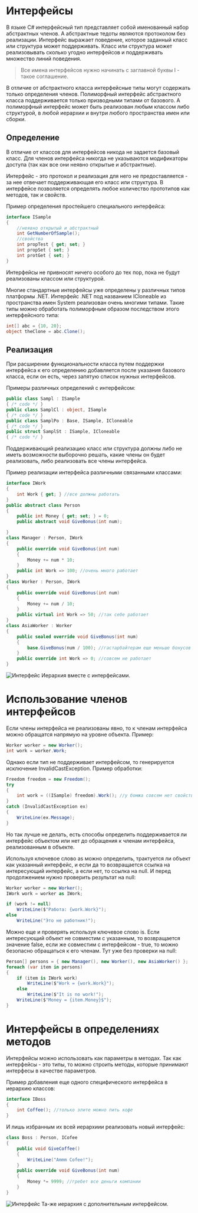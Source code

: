 # Интерфейсы

В языке C# интерфейсный тип представляет собой именованный набор абстрактных членов. А абстрактные тедоты являются протоколом без реализации. Интерфейс выражает поведение, которое заданный класс или структура может поддерживать. Класс или структура может реализовывать сколько угодно интерфейсов и поддерживать множество линий поведения.

>Все имена интерфейсов нужно начинать с заглавной буквы I - такое соглашение.

В отличие от абстрактного класса интерфейсные типы могут содержать только определения членов. Полиморфный интерфейс абстрактного класса поддерживается только призводными типами от базового. А полиморфный интерфейс может быть реализован любым классом либо структурой, в любой иерархии и внутри любого пространства имен или сборки.

## Определение

В отличие от классов для интерфейсов никода не задается базовый класс. Для членов интерфейса никогда не указываются модификаторы доступа (так как все они неявно открытые и абстрактные).

Интерфейс - это протокол и реализация для него не предоставляется - за нее отвечает поддерживающая его класс или структура. В интерфейсе позволяется определять любое количество прототипов как методов, так и свойств.

Пример определения простейшего специального интерфейса:
```csharp
interface ISample
{
    //неявно открытый и абстрактный
    int GetNumberOfSample();
    //свойства
    int propTest { get; set; }
    int propSet { set; }
    int protGet { set; }
}
```
Интерфейсы не привносят ничего особого до тех пор, пока не будут реализованы классом или структурой.

Многие стандартные интерфейсы уже определены у различных типов платформы .NET. Интерфейс .NET под названием ICloneable из пространства имен System реализован очень многими типами. Такие типы можно обработать полиморфным образом последством этого интерфейсного типа:
```csharp
int[] abc = {10, 20};
object theClone = abc.Clone();
```

## Реализация

При расширении функциональности класса путем поддержки интерфейса к его определению добавляется после указания базового класса, если он есть, через запятую список нужных интерфейсов.

Примеры различных определений с интерфейсом:
```csharp
public class Sampl : ISample
{ /* code */ }
public class SamplCl : object, ISample
{ /* code */ }
public class SamplPo : Base, ISample, ICloneable
{ /* code */ }
public struct SamplSt : ISample, ICloneable
{ /* code */ }
```
Поддерживающий реализацию класс или структура должны либо не иметь возможности выборочно решать, какие члены он будет реализовать, либо реализовать все члены интерфейса.

Пример реализации интерфейса различными связанными классами:
```csharp
interface IWork
{
    int Work { get; } //все должны работать
}
public abstract class Person
{
    public int Money { get; set; } = 0;
    public abstract void GiveBonus(int num);

}
class Manager : Person, IWork
{
    public override void GiveBonus(int num)
    {
        Money += num * 10;
    }
    public int Work => 100; //очень много работает
}
class Worker : Person, IWork
{
    public override void GiveBonus(int num)
    {
        Money += num / 10;
    }
    public virtual int Work => 50; //так себе работает
}
class AsiaWorker : Worker
{
    public sealed override void GiveBonus(int num)
    {
        base.GiveBonus(num / 100); //гастарбайтерам еще меньше бонусов
    }
    public override int Work => 0; //совсем не работает
}
```


![Интерфейс](../img/interface.png) 
Иерархия вместе с интерфейсами.

# Использование членов интерфейсов

Если члены интерфейса не реализованы явно, то к членам интерфейса можно обращатся напрямую на уровне объекта. Пример:
```csharp
Worker worker = new Worker();
int work = worker.Work;
```
Однако если тип не поддерживает интерфейсом, то генерируется исключение InvalidCastException. Пример обработки:
```csharp
Freedom freedom = new Freedom();
try
{
    int work = ((ISample) freedom).Work(); //у бомжа совcем нет свойства работать!!!
}
catch (InvalidCastException ex)
{
    WriteLine(ex.Message);
}
```

Но так лучше не делать, есть способы определить поддерживается ли интерфейс объектом или нет до обращения к членам интерфейса, реализованным в объекте.

Используя ключевое слово as можно определить, трактуется ли объект как указанный интерфейс, и если да то возвращается ссылка на интересующий интерфейс, а если нет, то ссылка на null. И перед продолжением нужно проверить результат на null:
```csharp
Worker worker = new Worker();
IWork work = worker as IWork;

if (work != null)
    WriteLine($"Работа: {work.Work}");
else
    WriteLine("Это не работник!");
```

Можно еще и проверять используя ключевое слово is. Если интересующий объект не совместим с указанным, то возвращается значение false, если же совместим с интерфейсом - true, то можно безопасно обращаться к его членам. Тут уже без проверки на null:
```csharp
Person[] persons = { new Manager(), new Worker(), new AsiaWorker() };
foreach (var item in persons)
{
    if (item is IWork work)
        WriteLine($"Work = {work.Work}");
    else
        WriteLine($"It is no work!");
    WriteLine($"Money = {item.Money}$");
}
```

# Интерфейсы в определениях методов

Интерфейсы можно использовать как параметры в методах. Так как интерфейсы - это типы, то можно строить методы, которые принимают интерфесы в качестве параметров.

Пример добавления еще одного специфического интерфейса в иерархию классов:
```csharp
interface IBoss
{
    int Coffee(); //только элите можно пить кофе
}
```
И лишь избранным их всей иерархиии реализовать новый интерфейс:
```csharp
class Boss : Person, ICofee
{
    public void GiveCoffee()
    {
        WriteLine("Ammm Cofee!");
    }
    public override void GiveBonus(int num)
    {
        Money *= 9999; //гребет все деньги компании
    }
}
```

![Интерфейс](../img/interfaceAdvance.png) 
Та-же иерархия с дополнительным интерфейсом.





